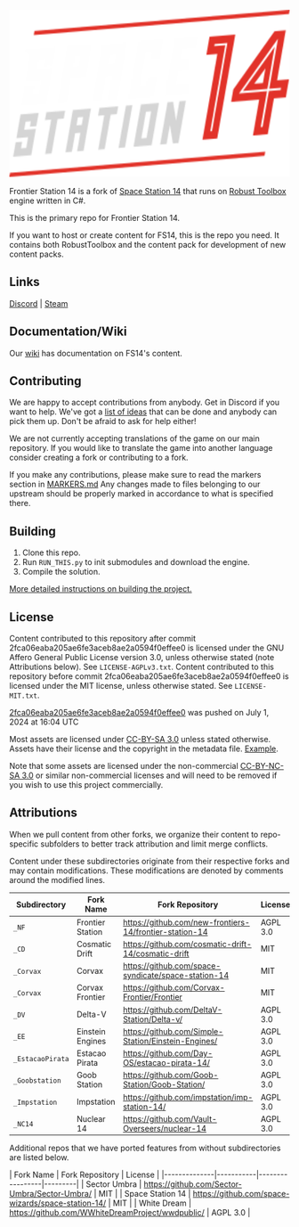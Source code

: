 <p align="center"> <img alt="Frontier Station 14" width="880" height="300" src="https://github.com/new-frontiers-14/frontier-station-14/blob/30cdc70d8fcbf52f949337150bf42338ececbd80/Resources/Textures/Logo/logo.png?raw=true" /></p>

Frontier Station 14 is a fork of [Space Station 14](https://github.com/space-wizards/space-station-14) that runs on [Robust Toolbox](https://github.com/space-wizards/RobustToolbox) engine written in C#.

This is the primary repo for Frontier Station 14.

If you want to host or create content for FS14, this is the repo you need. It contains both RobustToolbox and the content pack for development of new content packs.

## Links

[Discord](https://discord.gg/tpuAT7d3zm/) | [Steam](https://store.steampowered.com/app/1255460/Space_Station_14/)

## Documentation/Wiki

Our [wiki](https://frontierstation.wiki.gg/) has documentation on FS14's content.

## Contributing

We are happy to accept contributions from anybody. Get in Discord if you want to help. We've got a [list of ideas](https://discord.com/channels/1123826877245694004/1127017858833068114) that can be done and anybody can pick them up. Don't be afraid to ask for help either!

We are not currently accepting translations of the game on our main repository. If you would like to translate the game into another language consider creating a fork or contributing to a fork.

If you make any contributions, please make sure to read the markers section in [MARKERS.md](https://github.com/new-frontiers-14/frontier-station-14/blob/master/MARKERS.md)
Any changes made to files belonging to our upstream should be properly marked in accordance to what is specified there.

## Building

1. Clone this repo.
2. Run `RUN_THIS.py` to init submodules and download the engine.
3. Compile the solution.

[More detailed instructions on building the project.](https://docs.spacestation14.com/en/general-development/setup.html)

## License

Content contributed to this repository after commit 2fca06eaba205ae6fe3aceb8ae2a0594f0effee0 is licensed under the GNU Affero General Public License version 3.0, unless otherwise stated (note Attributions below). See `LICENSE-AGPLv3.txt`.
Content contributed to this repository before commit 2fca06eaba205ae6fe3aceb8ae2a0594f0effee0 is licensed under the MIT license, unless otherwise stated. See `LICENSE-MIT.txt`.

[2fca06eaba205ae6fe3aceb8ae2a0594f0effee0](https://github.com/new-frontiers-14/frontier-station-14/commit/2fca06eaba205ae6fe3aceb8ae2a0594f0effee0) was pushed on July 1, 2024 at 16:04 UTC

Most assets are licensed under [CC-BY-SA 3.0](https://creativecommons.org/licenses/by-sa/3.0/) unless stated otherwise. Assets have their license and the copyright in the metadata file. [Example](https://github.com/space-wizards/space-station-14/blob/master/Resources/Textures/Objects/Tools/crowbar.rsi/meta.json).

Note that some assets are licensed under the non-commercial [CC-BY-NC-SA 3.0](https://creativecommons.org/licenses/by-nc-sa/3.0/) or similar non-commercial licenses and will need to be removed if you wish to use this project commercially.

## Attributions

When we pull content from other forks, we organize their content to repo-specific subfolders to better track attribution and limit merge conflicts.

Content under these subdirectories originate from their respective forks and may contain modifications. These modifications are denoted by comments around the modified lines.

| Subdirectory | Fork Name | Fork Repository | License |
|--------------|-----------|-----------------|---------|
| `_NF` | Frontier Station | https://github.com/new-frontiers-14/frontier-station-14 | AGPL 3.0 |
| `_CD` | Cosmatic Drift | https://github.com/cosmatic-drift-14/cosmatic-drift | MIT |
| `_Corvax` | Corvax | https://github.com/space-syndicate/space-station-14 | MIT |
| `_Corvax` | Corvax Frontier | https://github.com/Corvax-Frontier/Frontier | MIT |
| `_DV` | Delta-V | https://github.com/DeltaV-Station/Delta-v/ | AGPL 3.0 |
| `_EE` | Einstein Engines | https://github.com/Simple-Station/Einstein-Engines/ | AGPL 3.0 |
| `_EstacaoPirata` | Estacao Pirata | https://github.com/Day-OS/estacao-pirata-14/ | AGPL 3.0 |
| `_Goobstation` | Goob Station | https://github.com/Goob-Station/Goob-Station/ | AGPL 3.0 |
| `_Impstation` | Impstation | https://github.com/impstation/imp-station-14/ | AGPL 3.0 |
| `_NC14` | Nuclear 14 | https://github.com/Vault-Overseers/nuclear-14 | AGPL 3.0 |

Additional repos that we have ported features from without subdirectories are listed below.

| Fork Name | Fork Repository | License |
|--------------|-----------|-----------------|---------|
| Sector Umbra | https://github.com/Sector-Umbra/Sector-Umbra/ | MIT |
| Space Station 14 | https://github.com/space-wizards/space-station-14/ | MIT |
| White Dream | https://github.com/WWhiteDreamProject/wwdpublic/ | AGPL 3.0 |
